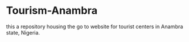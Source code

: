 # Tourism-Anambra
this a repository housing the go to website for tourist centers in Anambra state, Nigeria.
